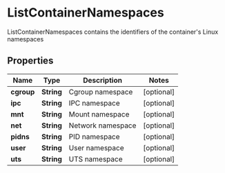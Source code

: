 

# ListContainerNamespaces

ListContainerNamespaces contains the identifiers of the container's Linux namespaces

## Properties

| Name | Type | Description | Notes |
|------------ | ------------- | ------------- | -------------|
|**cgroup** | **String** | Cgroup namespace |  [optional] |
|**ipc** | **String** | IPC namespace |  [optional] |
|**mnt** | **String** | Mount namespace |  [optional] |
|**net** | **String** | Network namespace |  [optional] |
|**pidns** | **String** | PID namespace |  [optional] |
|**user** | **String** | User namespace |  [optional] |
|**uts** | **String** | UTS namespace |  [optional] |



